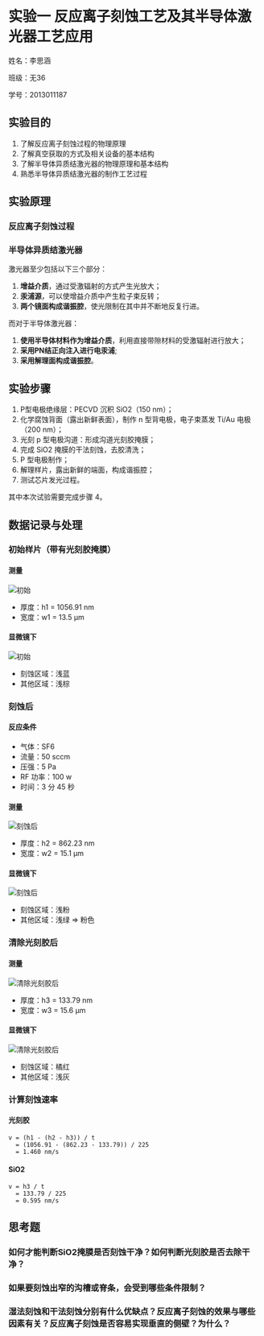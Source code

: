# 实验一 反应离子刻蚀工艺及其半导体激光器工艺应用

姓名：李思涵

班级：无36

学号：2013011187

## 实验目的

1. 了解反应离子刻蚀过程的物理原理
2. 了解真空获取的方式及相关设备的基本结构
3. 了解半导体异质结激光器的物理原理和基本结构
4. 熟悉半导体异质结激光器的制作工艺过程

## 实验原理

### 反应离子刻蚀过程

### 半导体异质结激光器

激光器至少包括以下三个部分：

1. **增益介质**，通过受激辐射的方式产生光放大；
2. **汞浦源**，可以使增益介质中产生粒子束反转；
3. **两个镜面构成谐振腔**，使光限制在其中并不断地反复行进。

而对于半导体激光器：

1. **使用半导体材料作为增益介质**，利用直接带隙材料的受激辐射进行放大；
2. **采用PN结正向注入进行电汞浦**;
3. **采用解理面构成谐振腔**。

## 实验步骤

1. P型电极绝缘层：PECVD 沉积 SiO2（150 nm）；
2. 化学腐蚀背面（露出新鲜表面），制作 n 型背电极，电子束蒸发 Ti/Au 电极（200 nm）；
3. 光刻 p 型电极沟道：形成沟道光刻胶掩膜；
4. 完成 SiO2 掩膜的干法刻蚀，去胶清洗；
5. P 型电极制作；
6. 解理样片，露出新鲜的端面，构成谐振腔；
7. 测试芯片发光过程。

其中本次试验需要完成步骤 4。

## 数据记录与处理

### 初始样片（带有光刻胶掩膜）

#### 测量

![初始](初始.png)

- 厚度：h1 = 1056.91 nm
- 宽度：w1 = 13.5 µm

#### 显微镜下

![初始](初始.jpg)

- 刻蚀区域：浅蓝
- 其他区域：浅棕

### 刻蚀后

#### 反应条件

- 气体：SF6
- 流量：50 sccm
- 压强：5 Pa
- RF 功率：100 w
- 时间：3 分 45 秒

#### 测量

![刻蚀后](刻蚀后.png)

- 厚度：h2 = 862.23 nm
- 宽度：w2 = 15.1 µm

#### 显微镜下

![刻蚀后](刻蚀后.jpg)

- 刻蚀区域：浅粉
- 其他区域：浅绿 => 粉色

### 清除光刻胶后

#### 测量

![清除光刻胶后](清除光刻胶后.png)

- 厚度：h3 = 133.79 nm
- 宽度：w3 = 15.6 µm

#### 显微镜下

![清除光刻胶后](清除光刻胶后.jpg)

- 刻蚀区域：橘红
- 其他区域：浅灰

### 计算刻蚀速率

#### 光刻胶

    v = (h1 - (h2 - h3)) / t
      = (1056.91 - (862.23 - 133.79)) / 225
      = 1.460 nm/s

#### SiO2

    v = h3 / t
      = 133.79 / 225
      = 0.595 nm/s


## 思考题

### 如何才能判断SiO2掩膜是否刻蚀干净？如何判断光刻胶是否去除干净？

 
### 如果要刻蚀出窄的沟槽或脊条，会受到哪些条件限制？


### 湿法刻蚀和干法刻蚀分别有什么优缺点？反应离子刻蚀的效果与哪些因素有关？反应离子刻蚀是否容易实现垂直的侧壁？为什么？
